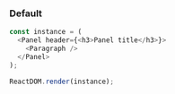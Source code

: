 ### Default

<!--start-code-->

```js
const instance = (
  <Panel header={<h3>Panel title</h3>}>
    <Paragraph />
  </Panel>
);

ReactDOM.render(instance);
```

<!--end-code-->

